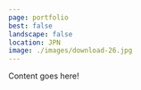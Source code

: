 ```yaml
---
page: portfolio
best: false
landscape: false
location: JPN
image: ./images/download-26.jpg
---
```

Content goes here!
